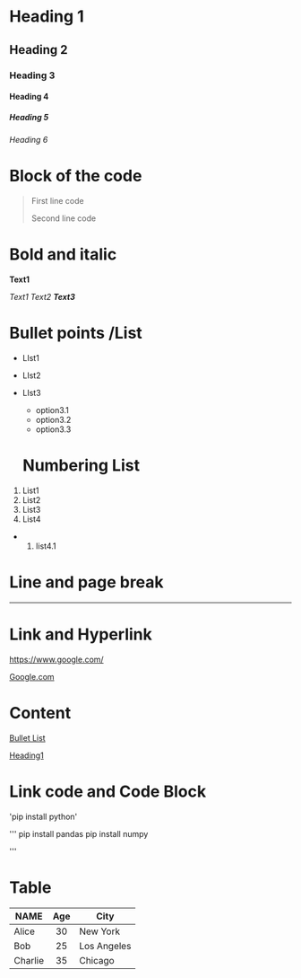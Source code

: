 # Heading 1
## Heading 2
### Heading 3
#### Heading 4
##### Heading 5
###### Heading 6

# Block of the code

>First line code
>
>Second line code

# Bold and italic

**Text1**

_Text1_
*Text2*
***Text3***

# Bullet points /List

- LIst1
- LIst2
- LIst3
   - option3.1
   - option3.2
   - option3.3
  
  # Numbering List
1. List1
2. List2
3. List3
4. List4
- 1. list4.1

# Line and page break

****
# Link and Hyperlink

<https://www.google.com/>

[Google.com](#https://www.google.com/)


# Content

[Bullet List](#bullet-points--list)

[Heading1](#heading-1)

# Link code and Code Block

'pip install python'

'''
pip install pandas
pip install numpy

'''
# Table
  
| NAME  | Age | City    |
|--------|:-----:|-------------|
| Alice  | 30 |  New York  |
| Bob    | 25 | Los Angeles|
| Charlie| 35 | Chicago    |